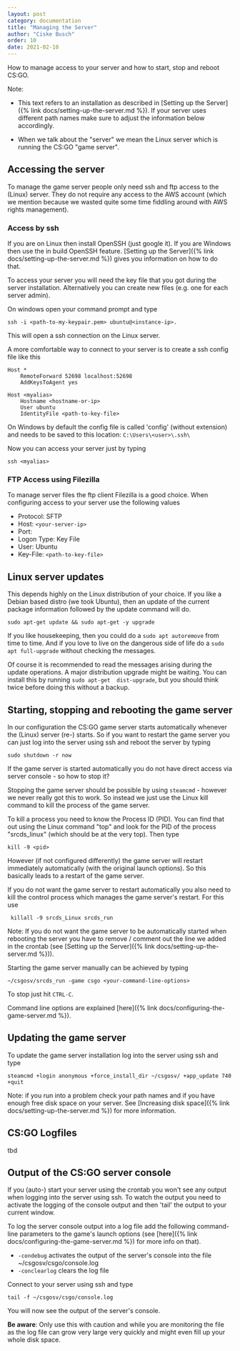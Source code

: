```yaml
---
layout: post
category: documentation
title: "Managing the Server"
author: "Ciske Busch"
order: 10
date: 2021-02-10
---
```


How to manage access to your server and how to start, stop and reboot CS:GO.

Note:

* This text refers to an installation as described in [Setting up the Server]({% link docs/setting-up-the-server.md %}). If your server uses different path names make sure to adjust the information below accordingly.

 * When we talk about the "server" we mean the Linux server which is running the CS:GO "game server".


## Accessing the server ##

To manage the game server people only need ssh and ftp access to the (Linux) server. They do not require any access to the AWS account (which we mention because we wasted quite some time fiddling around with AWS rights management).

### Access by ssh ###

If you are on Linux then install OpenSSH (just google it). If you are Windows then use the in build OpenSSH feature. [Setting up the Server]({% link docs/setting-up-the-server.md %}) gives you information on how to do that.

To access your server you will need the key file that you got during the server installation. Alternatively you can create new files (e.g. one for each server admin).

On windows open your command prompt and type

    ssh -i <path-to-my-keypair.pem> ubuntu@<instance-ip>.

This will open a ssh connection on the Linux server.

A more comfortable way to connect to your server is to create a ssh config file like this

    Host *
        RemoteForward 52698 localhost:52698
        AddKeysToAgent yes

    Host <myalias>
        Hostname <hostname-or-ip>
        User ubuntu
        IdentityFile <path-to-key-file>

On Windows by default the config file is called 'config' (without extension) and needs to be saved to this location:  `C:\Users\<user>\.ssh\`

Now you can access your server just by typing

    ssh <myalias>

### FTP Access using  Filezilla ###

To manage server files the ftp client Filezilla is a good choice. When configuring access to your server use the following values

* Protocol: SFTP
* Host: `<your-server-ip>`
* Port:
* Logon Type: Key File
* User: Ubuntu
* Key-File: `<path-to-key-file>`

## Linux server updates ##

This depends highly on the Linux distribution of your choice. If you like a Debian based distro (we took  Ubuntu), then an update of the current package information followed by the update command will do.

```
sudo apt-get update && sudo apt-get -y upgrade
```

If you like housekeeping, then you could do a `sudo apt autoremove` from time to time. And if you love to live on the dangerous side of life do a `sudo apt full-upgrade` without checking the messages.

Of course it is recommended to read the messages arising during the update operations. A major distribution upgrade might be waiting. You can install this by running `sudo apt-get  dist-upgrade`, but you should think twice before doing this without a backup.

## Starting, stopping and rebooting the game server ##

In our configuration the CS:GO game server starts automatically whenever the (Linux) server (re-) starts. So if you want to restart the game server you can just log into the server using ssh and reboot the server by typing

    sudo shutdown -r now

If the game server is started automatically you do not have direct access via server console - so how to stop it?

Stopping the game server should be possible by using `steamcmd` - however we never really got this to work. So instead we just use the Linux kill command to kill the process of the game server.

To kill a process you need to know the Process ID (PID). You can find that out using the Linux command "top" and look for the PID of the process "srcds_linux" (which should be at the very top). Then type

    kill -9 <pid>

However (if not configured differently) the game server will restart immediately  automatically (with the original launch options). So this basically leads to a restart of the game server.

If you do not want the game server to restart automatically you also need to kill the control process which manages the game server's restart. For this use

     killall -9 srcds_Linux srcds_run

Note: If you do not want the game server to be automatically started when rebooting the server you have to remove / comment out the line we added in the crontab (see [Setting up the Server]({% link docs/setting-up-the-server.md %})).

Starting the game server manually can be achieved by typing

    ~/csgosv/srcds_run -game csgo <your-command-line-options>

To stop just hit `CTRL-C`.

Command line options are explained [here]({% link docs/configuring-the-game-server.md %}).


## Updating the game server ##

To update the game server installation log into the server using ssh and type

    steamcmd +login anonymous +force_install_dir ~/csgosv/ +app_update 740 +quit

Note: if you run into a problem check your path names and if you have enough free disk space on your server. See [Increasing disk space]({% link docs/setting-up-the-server.md %}) for more information.

## CS:GO Logfiles ##

tbd

## Output of the CS:GO server console ##

If you (auto-) start your server using the crontab you won't see any output when logging into the server using ssh. To watch the output you need to activate the logging of the console output and then 'tail' the output to your current window.

To log the server console output into a log file add the following command-line parameters to the game's launch options (see [here]({% link docs/configuring-the-game-server.md %}) for more info on that).

* `-condebug` activates the output of the server's console into the file ~/csgosv/csgo/console.log
* `-conclearlog` clears the log file

Connect to your server using ssh and type

    tail -f ~/csgosv/csgo/console.log

You will now see the output of the server's console.

**Be aware**: Only use this with caution and while you are monitoring the file as the log file can grow very large very quickly and might even fill up your whole disk space.




